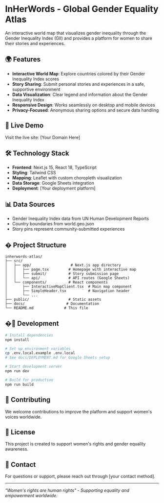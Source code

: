 # InHerWords - Global Gender Equality Atlas

An interactive world map that visualizes gender inequality through the Gender Inequality Index (GII) and provides a platform for women to share their stories and experiences.

## 🌍 Features

- **Interactive World Map**: Explore countries colored by their Gender Inequality Index scores
- **Story Sharing**: Submit personal stories and experiences in a safe, supportive environment
- **Data Visualization**: Clear legend and information about the Gender Inequality Index
- **Responsive Design**: Works seamlessly on desktop and mobile devices
- **Privacy-Focused**: Anonymous sharing options and secure data handling

## 🚀 Live Demo

Visit the live site: [Your Domain Here]

## 🛠 Technology Stack

- **Frontend**: Next.js 15, React 18, TypeScript
- **Styling**: Tailwind CSS
- **Mapping**: Leaflet with custom choropleth visualization
- **Data Storage**: Google Sheets integration
- **Deployment**: [Your deployment platform]

## 📊 Data Sources

- Gender Inequality Index data from UN Human Development Reports
- Country boundaries from world.geo.json
- Story pins represent community-submitted experiences

## � Project Structure

```
inherwords-atlas/
├── src/
│   ├── app/                  # Next.js app directory
│   │   ├── page.tsx         # Homepage with interactive map
│   │   ├── submit/          # Story submission page
│   │   └── api/             # API routes (Google Sheets)
│   └── components/          # React components
│       ├── InteractiveMapClient.tsx  # Main map component
│       ├── SimpleHeader.tsx          # Navigation header
│       └── ...
├── public/                  # Static assets
├── docs/                   # Documentation
└── README.md              # This file
```

## �🔧 Development

```bash
# Install dependencies
npm install

# Set up environment variables
cp .env.local.example .env.local
# See docs/DEPLOYMENT.md for Google Sheets setup

# Start development server
npm run dev

# Build for production
npm run build
```

## 📝 Contributing

We welcome contributions to improve the platform and support women's voices worldwide.

## 📄 License

This project is created to support women's rights and gender equality awareness.

## 🤝 Contact

For questions or support, please reach out through [your contact method].

---

*"Women's rights are human rights" - Supporting equality and empowerment worldwide.*
